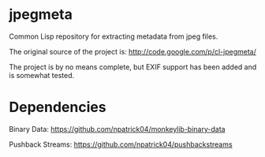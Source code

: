 jpegmeta
========

Common Lisp repository for extracting metadata from jpeg files.

The original source of the project is: http://code.google.com/p/cl-jpegmeta/

The project is by no means complete, but EXIF support has been added and is somewhat tested.  

Dependencies
============

Binary Data: https://github.com/npatrick04/monkeylib-binary-data

Pushback Streams: https://github.com/npatrick04/pushbackstreams
